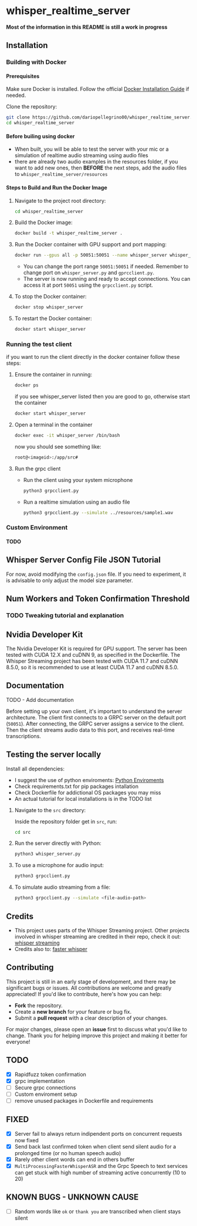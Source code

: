 # whisper\_realtime\_server

**Most of the information in this README is still a work in progress**

## Installation

### Building with Docker

#### Prerequisites

Make sure Docker is installed. Follow the official [Docker Installation Guide](https://docs.docker.com/get-docker/) if needed.

Clone the repository:

```bash
git clone https://github.com/dariopellegrino00/whisper_realtime_server.git
cd whisper_realtime_server
```

#### Before builing using docker

- When built, you will be able to test the server with your mic or a simulation of realtime audio streaming using audio files
- there are already two audio examples in the resources folder, if you want to add new ones, then **BEFORE** the next steps, add the audio files to `whisper_realtime_server/resources`

#### Steps to Build and Run the Docker Image

1. Navigate to the project root directory:

   ```bash
   cd whisper_realtime_server
   ```

2. Build the Docker image:

   ```bash
   docker build -t whisper_realtime_server .
   ```

3. Run the Docker container with GPU support and port mapping:

   ```bash
   docker run --gpus all -p 50051:50051 --name whisper_server whisper_realtime_server
   ```
   - You can change the port range `50051:50051` if needed. Remember to change port on `whisper_server.py` and `gprcclient.py`.
   - The server is now running and ready to accept connections. You can access it at port `50051` using the `grpcclient.py` script.

4. To stop the Docker container:

   ```bash
   docker stop whisper_server
   ```

5. To restart the Docker container:

   ```bash
   docker start whisper_server
   ```

### Running the test client

if you want to run the client directly in the docker container follow these steps:

1. Ensure the container in running:

   ```bash
   docker ps 
   ```

   if you see whisper_server listed then you are good to go, otherwise start the container 

   ```bash
   docker start whisper_server
   ```

2. Open a terminal in the container
   
   ```bash
   docker exec -it whisper_server /bin/bash 
   ```

   now you should see something like:
   
   ```bash
   root@<imageid>:/app/src# 
   ```

3. Run the grpc client

   - Run the client using your system microphone 
      ```bash
      python3 grpcclient.py 
      ```
   - Run a realtime simulation using an audio file
      ```bash
      python3 grpcclient.py --simulate ../resources/sample1.wav 
      ```

### Custom Environment

#### TODO

## Whisper Server Config File JSON Tutorial

For now, avoid modifying the `config.json` file. If you need to experiment, it is advisable to only adjust the model size parameter.

## Num Workers and Token Confirmation Threshold

### TODO Tweaking tutorial and explanation

## Nvidia Developer Kit

The Nvidia Developer Kit is required for GPU support. The server has been tested with CUDA 12.X and cuDNN 9, as specified in the Dockerfile. The Whisper Streaming project has been tested with CUDA 11.7 and cuDNN 8.5.0, so it is recommended to use at least CUDA 11.7 and cuDNN 8.5.0.&#x20;

## Documentation

TODO - Add documentation

Before setting up your own client, it's important to understand the server architecture. The client first connects to a GRPC server on the default port (`50051`). After connecting, the GRPC server assigns a service to the client. Then the client streams audio data to this port, and receives real-time transcriptions.&#x20;

## Testing the server locally

Install all dependencies: 
- I suggest the use of python enviroments: [Python Enviroments](https://docs.python.org/3/library/venv.html)
- Check requirements.txt for pip packages intallation
- Check Dockerfile for addictional OS packages you may miss
- An actual tutorial for local installations is in the TODO list

1. Navigate to the `src` directory:

   Inside the repository folder get in `src`, run:
   ```bash
   cd src
   ```

2. Run the server directly with Python:

   ```bash
   python3 whisper_server.py
   ```

3. To use a microphone for audio input:

   ```bash
   python3 grpcclient.py
   ```

4. To simulate audio streaming from a file:

   ```bash
   python3 grpcclient.py --simulate <file-audio-path> 
   ```
## Credits

- This project uses parts of the Whisper Streaming project. Other projects involved in whisper streaming are credited in their repo, check it out: [whisper streaming](https://github.com/ufal/whisper_streaming)
- Credits also to: [faster whisper](https://github.com/SYSTRAN/faster-whisper)

## Contributing

This project is still in an early stage of development, and there may be significant bugs or issues. All contributions are welcome and greatly appreciated!
If you'd like to contribute, here's how you can help:

- **Fork** the repository.
- Create a **new branch** for your feature or bug fix.
- Submit a **pull request** with a clear description of your changes.

For major changes, please open an **issue** first to discuss what you'd like to change.
Thank you for helping improve this project and making it better for everyone!

## TODO
- [x] Rapidfuzz token confirmation 
- [x] grpc implementation
- [ ] Secure grpc connections
- [ ] Custom enviroment setup
- [ ] remove unused packages in Dockerfile and requirements 

## FIXED 
- [x] Server fail to always return indipendent ports on concurrent requests now fixed
- [x] Send back last confirmed token when client send silent audio for a prolonged time (or no human speech audio)
- [x] Rarely other client words can end in others buffer 
- [x] `MultiProcessingFasterWhisperASR` and the Grpc Speech to text services can get stuck with high number of streaming active concurrently (10 to 20)

## KNOWN BUGS - UNKNOWN CAUSE
- [ ] Random words like `ok` or `thank you` are transcribed when client stays silent 
